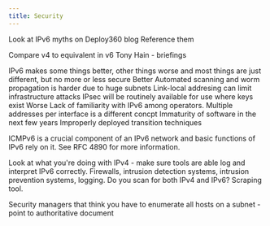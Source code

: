 ```yaml
---
title: Security
---
```


Look at IPv6 myths on Deploy360 blog
Reference them

Compare v4 to equivalent in v6
Tony Hain - briefings

IPv6 makes some things better, other things worse and most things are just different, but no more or less secure
Better
  Automated scanning and worm propagation is harder due to huge subnets
  Link-local addresing can limit infrastructure attacks
  IPsec will be routinely available for use where keys exist
Worse
  Lack of familiarity with IPv6 among operators.
  Multiple addresses per interface is a different concpt
  Immaturity of software in the next few years
  Improperly deployed transition techniques

ICMPv6 is a crucial component of an IPv6 network and basic functions of IPv6 rely on it. See RFC 4890 for more information.

Look at what you're doing with IPv4 - make sure tools are able log and interpret IPv6 correctly. Firewalls, intrusion detection systems, intrusion prevention systems, logging. Do you scan for both IPv4 and IPv6? Scraping tool.

Security managers that think you have to enumerate all hosts on a subnet - point to authoritative document

